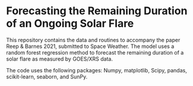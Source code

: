 # Forecasting the Remaining Duration of an Ongoing Solar Flare

This repository contains the data and routines to accompany the paper Reep & Barnes 2021, submitted to Space Weather.  The model uses a random forest regression method to forecast the remaining duration of a solar flare as measured by GOES/XRS data.  

The code uses the following packages: Numpy, matplotlib, Scipy, pandas, scikit-learn, seaborn, and SunPy.  
